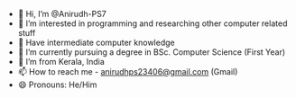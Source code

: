 - 👋 Hi, I’m @Anirudh-PS7
- 👀 I’m interested in programming and researching other computer related stuff
- 👀 Have intermediate computer knowledge
- 🌱 I’m currently pursuing a degree in BSc. Computer Science (First Year)
- 💞️ I’m from Kerala, India
- 📫 How to reach me - anirudhps23406@gmail.com (Gmail)
- 😄 Pronouns: He/Him
<!---
Anirudh-PS7/Anirudh-PS7 is a ✨ special ✨ repository because its `README.md` (this file) appears on your GitHub profile.
You can click the Preview link to take a look at your changes.
--->
